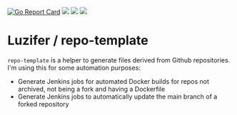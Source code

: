 [![Go Report Card](https://goreportcard.com/badge/github.com/Luzifer/repo-template)](https://goreportcard.com/report/github.com/Luzifer/repo-template)
![](https://badges.fyi/github/license/Luzifer/repo-template)
![](https://badges.fyi/github/downloads/Luzifer/repo-template)
![](https://badges.fyi/github/latest-release/Luzifer/repo-template)

# Luzifer / repo-template

`repo-template` is a helper to generate files derived from Github repositories. I'm using this for some automation purposes:

- Generate Jenkins jobs for automated Docker builds for repos not archived, not being a fork and having a Dockerfile
- Generate Jenkins jobs to automatically update the main branch of a forked repository
